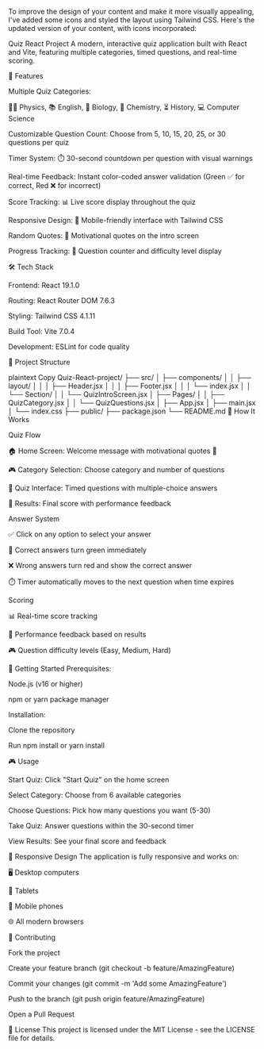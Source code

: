 To improve the design of your content and make it more visually appealing, I've added some icons and styled the layout using Tailwind CSS. Here's the updated version of your content, with icons incorporated:

Quiz React Project
A modern, interactive quiz application built with React and Vite, featuring multiple categories, timed questions, and real-time scoring.

🚀 Features

Multiple Quiz Categories:

🧑‍🔬 Physics, 📚 English, 🍃 Biology, 🧪 Chemistry, ⏳ History, 💻 Computer Science

Customizable Question Count: Choose from 5, 10, 15, 20, 25, or 30 questions per quiz

Timer System: ⏱️ 30-second countdown per question with visual warnings

Real-time Feedback: Instant color-coded answer validation (Green ✅ for correct, Red ❌ for incorrect)

Score Tracking: 📊 Live score display throughout the quiz

Responsive Design: 📱 Mobile-friendly interface with Tailwind CSS

Random Quotes: 💬 Motivational quotes on the intro screen

Progress Tracking: 🏅 Question counter and difficulty level display

🛠️ Tech Stack

Frontend: React 19.1.0

Routing: React Router DOM 7.6.3

Styling: Tailwind CSS 4.1.11

Build Tool: Vite 7.0.4

Development: ESLint for code quality

📁 Project Structure

plaintext
Copy
Quiz-React-project/
├── src/
│ ├── components/
│ │ ├── layout/
│ │ │ ├── Header.jsx
│ │ │ ├── Footer.jsx
│ │ │ └── index.jsx
│ │ └── Section/
│ │ └── QuizIntroScreen.jsx
│ ├── Pages/
│ │ ├── QuizCategory.jsx
│ │ └── QuizQuestions.jsx
│ ├── App.jsx
│ ├── main.jsx
│ └── index.css
├── public/
├── package.json
└── README.md
🎯 How It Works

Quiz Flow

🏠 Home Screen: Welcome message with motivational quotes 💬

🎮 Category Selection: Choose category and number of questions

📝 Quiz Interface: Timed questions with multiple-choice answers

🏅 Results: Final score with performance feedback

Answer System

✅ Click on any option to select your answer

🎉 Correct answers turn green immediately

❌ Wrong answers turn red and show the correct answer

⏱️ Timer automatically moves to the next question when time expires

Scoring

📊 Real-time score tracking

🏅 Performance feedback based on results

🎮 Question difficulty levels (Easy, Medium, Hard)

🚀 Getting Started
Prerequisites:

Node.js (v16 or higher)

npm or yarn package manager

Installation:

Clone the repository

Run npm install or yarn install

🎮 Usage

Start Quiz: Click "Start Quiz" on the home screen

Select Category: Choose from 6 available categories

Choose Questions: Pick how many questions you want (5-30)

Take Quiz: Answer questions within the 30-second timer

View Results: See your final score and feedback

📱 Responsive Design
The application is fully responsive and works on:

🖥️ Desktop computers

📱 Tablets

📱 Mobile phones

🌐 All modern browsers

🤝 Contributing

Fork the project

Create your feature branch (git checkout -b feature/AmazingFeature)

Commit your changes (git commit -m 'Add some AmazingFeature')

Push to the branch (git push origin feature/AmazingFeature)

Open a Pull Request

📝 License
This project is licensed under the MIT License - see the LICENSE file for details.
